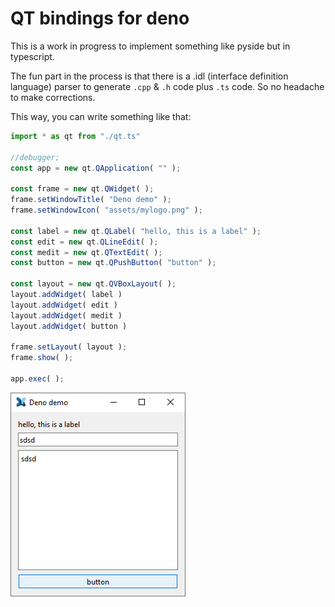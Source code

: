 # QT bindings for deno

This is a work in progress to implement something like pyside but in typescript.

The fun part in the process is that there is a .idl (interface definition language) parser to generate `.cpp` & `.h` code plus `.ts` code. So no headache to make corrections.


This way, you can write something like that:

```ts
import * as qt from "./qt.ts"

//debugger;
const app = new qt.QApplication( "" );

const frame = new qt.QWidget( );
frame.setWindowTitle( "Deno demo" );
frame.setWindowIcon( "assets/mylogo.png" );

const label = new qt.QLabel( "hello, this is a label" );
const edit = new qt.QLineEdit( );
const medit = new qt.QTextEdit( );
const button = new qt.QPushButton( "button" );

const layout = new qt.QVBoxLayout( );
layout.addWidget( label )
layout.addWidget( edit )
layout.addWidget( medit )
layout.addWidget( button )

frame.setLayout( layout );
frame.show( );

app.exec( );

```

![Screenshot](doc/screenshot.png)
